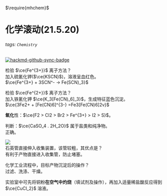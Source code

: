 $\require{mhchem}$

# 化学滚动(21.5.20)

###### tags: `Chemistry`

[![hackmd-github-sync-badge](https://hackmd.io/uaZwbWyETfaEtJazGzKXdA/badge)](https://hackmd.io/uaZwbWyETfaEtJazGzKXdA)

检验 $\ce{Fe^{3+}}$ 离子方法？  
加入硫氰化钾($\ce{KSCN}$)，溶液呈血红色。  
$\ce{Fe^{3+} + 3SCN^- -> Fe(SCN)_3}$

检验 $\ce{Fe^{2+}}$ 离子方法？  
加入铁氰化钾 $\ce{K_3[Fe(CN)_6]_3}$，生成特征蓝色沉淀。  
$\ce{3Fe2+ + [Fe(CN)6]^{3-} =Fe3[Fe(CN)6]2v}$

**氧化**性：$\ce{F2 > Cl2 > Br2 > Fe^{3+} > I2 > S}$。

判断：$\ce{CaSO_4 . 2H_2O}$ 属于盐类和纯净物。  
正确。

![](https://i.imgur.com/yvs2OnG.png)<br>石英管直接伸入收集装置，该管较粗，其优点是？  
有利于产物直接进入收集管，防止堵塞。

化学工业流程中，目标产物沉淀后的操作？  
过滤、洗涤、干燥。

实验室中可先将铜粉**在空气中灼烧**（填试剂及操作），再加入适量稀盐酸反应得到 $\ce{CuCl_2}$ 溶液。